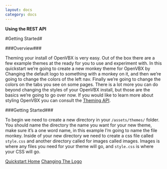 ```yaml
---
layout: docs
category: docs
---
```


**Using the REST API**

#Getting Started#

###Overview###

Theming your install of OpenVBX is very easy.  Out of the box there are a few example themes at the ready for you to use and experiment with. In this quickstart we&rsquo;re going to create a new monkey theme for OpenVBX by Changing the default logo to something with a monkey on it, and then we&rsquo;re going to change the colors of the left nav. Finally we&rsquo;re going to change the colors on the tabs you see on some pages. There is a lot more you can do beyond changing the styles of your OpenVBX install, but those are the basics we&rsquo;re going to go over now. If you would like to learn more about styling OpenVBX you can consult the <a href="{{ site.baseurl }}/docs/themes/">Theming API</a>.

###Getting Started###
 
To begin we need to create a new directory in your `/assets/themes/` folder. You should name the directory the name you want for your new theme, make sure it&rsquo;s a one word name, in this example I&rsquo;m going to name the file monkey. Inside of your new directory we need to create a css file called `style.css` and another directory called for images called images. Images is where any files you need for your theme will go, and `style.css` is where your CSS will go.  

<a href="{{ site.baseurl }}/docs/quickstart/" class="prev-page"><span></span>Quickstart Home</a>
<a href="themes-1/" class="next-page"><span></span>Changing The Logo</a>
<br class="clear" />

